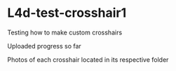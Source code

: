 # L4d-test-crosshair1
Testing how to make custom crosshairs

Uploaded progress so far

Photos of each crosshair located in its respective folder
